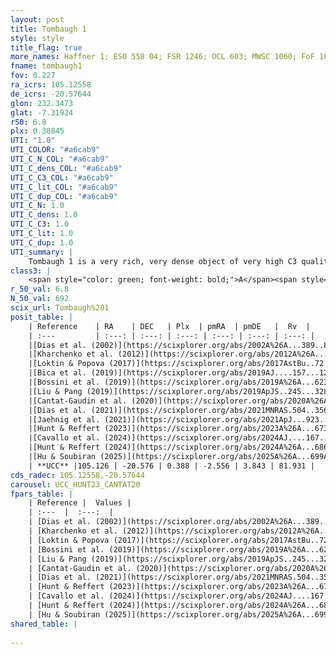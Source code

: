 ```yaml
---
layout: post
title: Tombaugh 1
style: style
title_flag: true
more_names: Haffner 1; ESO 558 04; FSR 1246; OCL 603; MWSC 1060; FoF 18
fname: tombaugh1
fov: 0.227
ra_icrs: 105.12558
de_icrs: -20.57644
glon: 232.3473
glat: -7.31924
r50: 6.8
plx: 0.38845
UTI: "1.0"
UTI_COLOR: "#a6cab9"
UTI_C_N_COL: "#a6cab9"
UTI_C_dens_COL: "#a6cab9"
UTI_C_C3_COL: "#a6cab9"
UTI_C_lit_COL: "#a6cab9"
UTI_C_dup_COL: "#a6cab9"
UTI_C_N: 1.0
UTI_C_dens: 1.0
UTI_C_C3: 1.0
UTI_C_lit: 1.0
UTI_C_dup: 1.0
UTI_summary: |
    Tombaugh 1 is a very rich, very dense object of very high C3 quality. It is very well-studied in the literature.
class3: |
    <span style="color: green; font-weight: bold;">A</span><span style="color: green; font-weight: bold;">A</span>
r_50_val: 6.8
N_50_val: 692
scix_url: Tombaugh%201
posit_table: |
    | Reference    | RA    | DEC   | Plx  | pmRA  | pmDE   |  Rv  |
    | :---         | :---: | :---: | :---: | :---: | :---: | :---: |
    |[Dias et al. (2002)](https://scixplorer.org/abs/2002A%26A...389..871D) | 105.121 | -20.567 | -- | -5.31 | 5.17 | 81.1 |
    |[Kharchenko et al. (2012)](https://scixplorer.org/abs/2012A%26A...543A.156K) | 105.124 | -20.565 | -- | -0.99 | 3.97 | -- |
    |[Loktin & Popova (2017)](https://scixplorer.org/abs/2017AstBu..72..257L) | 105.12 | -20.567 | -- | -0.4 | 0.901 | 81.1 |
    |[Bica et al. (2019)](https://scixplorer.org/abs/2019AJ....157...12B) | 105.123 | -20.561 | -- | -- | -- | -- |
    |[Bossini et al. (2019)](https://scixplorer.org/abs/2019A%26A...623A.108B) | 105.126 | -20.569 | -- | -- | -- | -- |
    |[Liu & Pang (2019)](https://scixplorer.org/abs/2019ApJS..245...32L) | 105.121 | -20.584 | 0.368 | -2.565 | 3.808 | -- |
    |[Cantat-Gaudin et al. (2020)](https://scixplorer.org/abs/2020A%26A...640A...1C) | 105.126 | -20.569 | 0.371 | -2.564 | 3.833 | -- |
    |[Dias et al. (2021)](https://scixplorer.org/abs/2021MNRAS.504..356D) | 105.131 | -20.576 | 0.371 | -2.574 | 3.83 | 82.397 |
    |[Jaehnig et al. (2021)](https://scixplorer.org/abs/2021ApJ...923..129J) | 105.122 | -20.578 | 0.403 | -2.569 | 3.831 | -- |
    |[Hunt & Reffert (2023)](https://scixplorer.org/abs/2023A%26A...673A.114H) | 105.122 | -20.576 | 0.394 | -2.56 | 3.837 | 82.139 |
    |[Cavallo et al. (2024)](https://scixplorer.org/abs/2024AJ....167...12C) | 105.125 | -20.588 | 0.394 | -- | -- | -- |
    |[Hunt & Reffert (2024)](https://scixplorer.org/abs/2024A%26A...686A..42H) | 105.122 | -20.576 | 0.394 | -2.56 | 3.837 | 82.139 |
    |[Hu & Soubiran (2025)](https://scixplorer.org/abs/2025A%26A...699A.246H) | 105.125 | -20.588 | -- | -- | -- | -- |
    | **UCC** |105.126 | -20.576 | 0.388 | -2.556 | 3.843 | 81.931 | 
cds_radec: 105.12558,-20.57644
carousel: UCC_HUNT23_CANTAT20
fpars_table: |
    | Reference |  Values |
    | :---  |  :---:  |
    | [Dias et al. (2002)](https://scixplorer.org/abs/2002A%26A...389..871D) | `E(B-V)=0.303, Dist=4169.0, Age=8.98` |
    | [Kharchenko et al. (2012)](https://scixplorer.org/abs/2012A%26A...543A.156K) | `e_bv=0.281, distance=2642, log_age=9.065` |
    | [Loktin & Popova (2017)](https://scixplorer.org/abs/2017AstBu..72..257L) | `E(B-V)=0.37, Dmod=13.387, logt=8.86` |
    | [Bossini et al. (2019)](https://scixplorer.org/abs/2019A%26A...623A.108B) | `AV=0.791, Dist=12.191, logA=8.991, Fe/H=0.0` |
    | [Liu & Pang (2019)](https://scixplorer.org/abs/2019ApJS..245...32L) | `Age=1.45, Z=-0.25` |
    | [Cantat-Gaudin et al. (2020)](https://scixplorer.org/abs/2020A%26A...640A...1C) | `AVNN=0.66, DMNN=12.04, AgeNN=9.1` |
    | [Dias et al. (2021)](https://scixplorer.org/abs/2021MNRAS.504..356D) | `Av=0.908, Dist=2255, logage=9.107, [Fe/H]=-0.119` |
    | [Hunt & Reffert (2023)](https://scixplorer.org/abs/2023A%26A...673A.114H) | `AV50=0.401, diffAV50=1.086, MOD50=11.811, logAge50=9.098` |
    | [Cavallo et al. (2024)](https://scixplorer.org/abs/2024AJ....167...12C) | `AV50=0.71, dMod50=11.83, logAge50=9.14, [Fe/H]50=0.11` |
    | [Hunt & Reffert (2024)](https://scixplorer.org/abs/2024A%26A...686A..42H) | `MassJ=2445.03` |
    | [Hu & Soubiran (2025)](https://scixplorer.org/abs/2025A%26A...699A.246H) | `MA22=-0.26, MA23f=-0.39, MA23g=-0.28, MZ23=-0.46, MK24=-0.3, MF24=-0.28` |
shared_table: |
    
---
```

